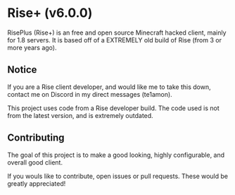 # Rise+ (v6.0.0)
RisePlus (Rise+) is an free and open source Minecraft hacked client, mainly for 1.8 servers. It is based off of a EXTREMELY old build of Rise (from 3 or more years ago).

## Notice
If you are a Rise client developer, and would like me to take this down, contact me on Discord in my direct messages (te1amon).

This project uses code from a Rise developer build. The code used is not from the latest version, and is extremely outdated.

## Contributing
The goal of this project is to make a good looking, highly configurable, and overall good client.

If you wouls like to contribute, open issues or pull requests. These would be greatly appreciated!